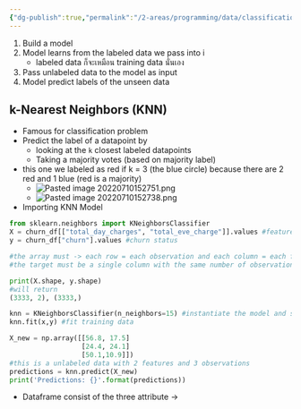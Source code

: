 ```yaml
---
{"dg-publish":true,"permalink":"/2-areas/programming/data/classification/","created":"2023-02-12T22:00:51.160+07:00","updated":"2025-09-02T23:21:31.034+07:00"}
---
```


1. Build a model
2. Model learns from the labeled data we pass into i 
	- labeled data ก็จะเหมือน training data นั่นเอง
3. Pass unlabeled data to the model as input
4. Model predict labels of the unseen data

## k-Nearest Neighbors (KNN)
- Famous for classification problem
- Predict the label of a datapoint by
	- looking at the `k` closest labeled datapoints
	- Taking a majority votes (based on majority label)
- this one we labeled as red if k = 3 (the blue circle) because there are 2 red and 1 blue (red is a majority)
	- ![Pasted image 20220710152751.png](/img/user/3%20Resources/Attachment/Pasted%20image%2020220710152751.png)
	- ![Pasted image 20220710152738.png](/img/user/3%20Resources/Attachment/Pasted%20image%2020220710152738.png)
- Importing KNN Model
```python 
from sklearn.neighbors import KNeighborsClassifier
X = churn_df[["total_day_charges", "total_eve_charge"]].values #features
y = churn_df["churn"].values #churn status

#the array must -> each row = each observation and each column = each features
#the target must be a single column with the same number of observation as the feature data

print(X.shape, y.shape)
#will return
(3333, 2), (3333,)

knn = KNeighborsClassifier(n_neighbors=15) #instantiate the model and set k as 15 and then assign to the knn variable
knn.fit(x,y) #fit training data

X_new = np.array([[56.8, 17.5]
				  [24.4, 24.1]
				  [50.1,10.9]])
#this is a unlabeled data with 2 features and 3 observations
predictions = knn.predict(X_new)
print('Predictions: {}'.format(predictions))

```
- Dataframe consist of the three attribute -> 
